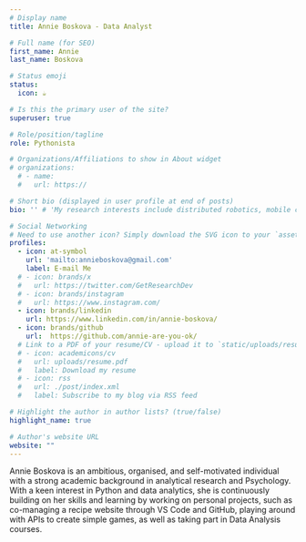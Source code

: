 ```yaml
---
# Display name
title: Annie Boskova - Data Analyst

# Full name (for SEO)
first_name: Annie
last_name: Boskova

# Status emoji
status:
  icon: ☕️

# Is this the primary user of the site?
superuser: true

# Role/position/tagline
role: Pythonista

# Organizations/Affiliations to show in About widget
# organizations:
  # - name: 
  #   url: https://

# Short bio (displayed in user profile at end of posts)
bio: '' # 'My research interests include distributed robotics, mobile computing and programmable matter.'

# Social Networking
# Need to use another icon? Simply download the SVG icon to your `assets/media/icons/` folder.
profiles:
  - icon: at-symbol
    url: 'mailto:annieboskova@gmail.com'
    label: E-mail Me
  # - icon: brands/x
  #   url: https://twitter.com/GetResearchDev
  # - icon: brands/instagram
  #   url: https://www.instagram.com/
  - icon: brands/linkedin
    url: https://www.linkedin.com/in/annie-boskova/
  - icon: brands/github
    url:  https://github.com/annie-are-you-ok/
  # Link to a PDF of your resume/CV - upload it to `static/uploads/resume.pdf`
  # - icon: academicons/cv
  #   url: uploads/resume.pdf
  #   label: Download my resume
  # - icon: rss
  #   url: ./post/index.xml
  #   label: Subscribe to my blog via RSS feed

# Highlight the author in author lists? (true/false)
highlight_name: true

# Author's website URL
website: ""
---
```


Annie Boskova is an ambitious, organised, and self-motivated individual with a strong academic background in analytical research and Psychology. With a keen interest in Python and data analytics, she is continuously building on her skills and learning by working on personal projects, such as co-managing a recipe website through VS Code and GitHub, playing around with APIs to create simple games, as well as taking part in Data Analysis courses.
